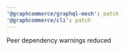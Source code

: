 ```yaml
---
'@graphcommerce/graphql-mesh': patch
'@graphcommerce/cli': patch
---
```


Peer dependency warnings reduced
